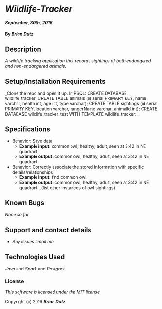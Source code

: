 # _Wildlife-Tracker_

#### _September, 30th, 2016_

#### By _**Brian Dutz**_

## Description

_A wildlife tracking application that records sightings of both endangered and non-endangered animals._

## Setup/Installation Requirements

_Clone the repo and open it up.
In PSQL:
CREATE DATABASE wildlife_tracker;
CREATE TABLE animals (id serial PRIMARY KEY, name varchar, health int, age int, type varchar);
CREATE TABLE sightings (id serial PRIMARY KEY, location varchar, rangerName varchar, animalId int);
CREATE DATABASE wildlife_tracker_test WITH TEMPLATE wildlife_tracker;
_

## Specifications

* Behavior: Save data
  * **Example input:** common owl, healthy, adult, seen at 3:42 in NE quadrant
  * **Example output:** common owl, healthy, adult, seen at 3:42 in NE quadrant
* Behavior: Correctly associate the stored information with specific details/relationships
  * **Example input:**  find common owl
  * **Example output:** common owl, healthy, adult, seen at 3:42 in NE quadrant...(list other instances of owl sightings)

## Known Bugs

_None so far_

## Support and contact details

* _Any issues email me_

## Technologies Used

_Java_ and _Spark_ and _Postgres_

### License

*This software is licensed under the MIT license*

Copyright (c) 2016 **_Brian Dutz_**
